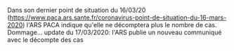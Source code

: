 Dans son dernier point de situation du 16/03/20 (https://www.paca.ars.sante.fr/coronavirus-point-de-situation-du-16-mars-2020) l'ARS PACA indique qu'elle ne décomptera plus le nombre de cas. Dommage...
update du 17/03/2020: l'ARS publie un nouveau communiqué avec le décompte des cas
